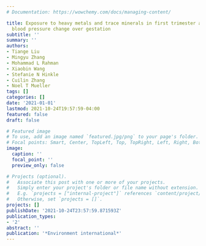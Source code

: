 ```yaml
---
# Documentation: https://wowchemy.com/docs/managing-content/

title: Exposure to heavy metals and trace minerals in first trimester and maternal
  blood pressure change over gestation
subtitle: ''
summary: ''
authors:
- Tiange Liu
- Mingyu Zhang
- Mohammad L Rahman
- Xiaobin Wang
- Stefanie N Hinkle
- Cuilin Zhang
- Noel T Mueller
tags: []
categories: []
date: '2021-01-01'
lastmod: 2021-10-24T19:57:59-04:00
featured: false
draft: false

# Featured image
# To use, add an image named `featured.jpg/png` to your page's folder.
# Focal points: Smart, Center, TopLeft, Top, TopRight, Left, Right, BottomLeft, Bottom, BottomRight.
image:
  caption: ''
  focal_point: ''
  preview_only: false

# Projects (optional).
#   Associate this post with one or more of your projects.
#   Simply enter your project's folder or file name without extension.
#   E.g. `projects = ["internal-project"]` references `content/project/deep-learning/index.md`.
#   Otherwise, set `projects = []`.
projects: []
publishDate: '2021-10-24T23:57:59.871593Z'
publication_types:
- '2'
abstract: ''
publication: '*Environment international*'
---
```

